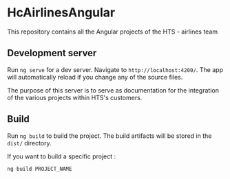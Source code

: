 # HcAirlinesAngular

This repository contains all the Angular projects of the HTS - airlines team

## Development server

Run `ng serve` for a dev server. Navigate to `http://localhost:4200/`. The app will automatically reload if you change any of the source files.

The purpose of this server is to serve as documentation for the integration of the various projects within HTS's customers.

## Build

Run `ng build` to build the project. The build artifacts will be stored in the `dist/` directory.

If you want to build a specific project :

`ng build PROJECT_NAME`